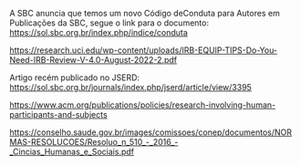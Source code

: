 A SBC anuncia que temos um novo Código deConduta para Autores em Publicações da SBC, segue o link para o documento:
https://sol.sbc.org.br/index.php/indice/conduta


https://research.uci.edu/wp-content/uploads/IRB-EQUIP-TIPS-Do-You-Need-IRB-Review-V-4.0-August-2022-2.pdf

Artigo recém publicado no JSERD: <https://sol.sbc.org.br/journals/index.php/jserd/article/view/3395>


<https://www.acm.org/publications/policies/research-involving-human-participants-and-subjects>

<https://conselho.saude.gov.br/images/comissoes/conep/documentos/NORMAS-RESOLUCOES/Resoluo_n_510_-_2016_-_Cincias_Humanas_e_Sociais.pdf>

